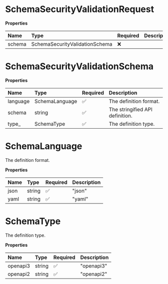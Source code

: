 # SchemaSecurityValidationRequest

**Properties**

| Name   | Type                           | Required | Description |
| :----- | :----------------------------- | :------- | :---------- |
| schema | SchemaSecurityValidationSchema | ❌       |             |

# SchemaSecurityValidationSchema

**Properties**

| Name     | Type           | Required | Description                     |
| :------- | :------------- | :------- | :------------------------------ |
| language | SchemaLanguage | ✅       | The definition format.          |
| schema   | string         | ✅       | The stringified API definition. |
| type\_   | SchemaType     | ✅       | The definition type.            |

# SchemaLanguage

The definition format.

**Properties**

| Name | Type   | Required | Description |
| :--- | :----- | :------- | :---------- |
| json | string | ✅       | "json"      |
| yaml | string | ✅       | "yaml"      |

# SchemaType

The definition type.

**Properties**

| Name     | Type   | Required | Description |
| :------- | :----- | :------- | :---------- |
| openapi3 | string | ✅       | "openapi3"  |
| openapi2 | string | ✅       | "openapi2"  |

<!-- This file was generated by liblab | https://liblab.com/ -->
